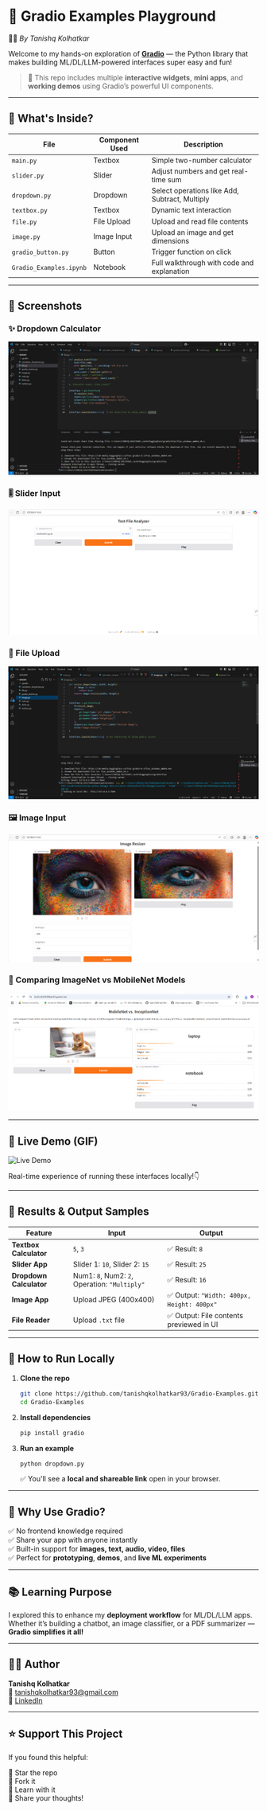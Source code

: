 
# 🚀 Gradio Examples Playground  
👨‍💻 *By Tanishq Kolhatkar*

Welcome to my hands-on exploration of **[Gradio](https://gradio.app/)** — the Python library that makes building ML/DL/LLM-powered interfaces super easy and fun!

> 📌 This repo includes multiple **interactive widgets**, **mini apps**, and **working demos** using Gradio’s powerful UI components.

---

## 🧰 What's Inside?

| File | Component Used | Description |
|------|----------------|-------------|
| `main.py` | Textbox | Simple two-number calculator |
| `slider.py` | Slider | Adjust numbers and get real-time sum |
| `dropdown.py` | Dropdown | Select operations like Add, Subtract, Multiply |
| `textbox.py` | Textbox | Dynamic text interaction |
| `file.py` | File Upload | Upload and read file contents |
| `image.py` | Image Input | Upload an image and get dimensions |
| `gradio_button.py` | Button | Trigger function on click |
| `Gradio_Examples.ipynb` | Notebook | Full walkthrough with code and explanation |

---

## 📸 Screenshots

### ✨ Dropdown Calculator  
![Dropdown Example](./Screenshot%202025-06-11%20160916.png)

### 🎚️ Slider Input  
![Slider Example](./Screenshot%202025-06-11%20161002.png)

### 📁 File Upload  
![File Upload](./Screenshot%202025-06-11%20161024.png)

### 🖼️ Image Input  
![Image Upload](./Screenshot%202025-06-11%20161118.png)

### 💬 Comparing ImageNet vs MobileNet Models  
![Textbox](./Screenshot%202025-06-11%20173824.png)

---

## 🎥 Live Demo (GIF)

![Live Demo](./Screen-Recording.gif)

Real-time experience of running these interfaces locally!👇

---

## 🧪 Results & Output Samples

| Feature | Input | Output |
|--------|-------|--------|
| **Textbox Calculator** | `5`, `3` | ✅ Result: `8` |
| **Slider App** | Slider 1: `10`, Slider 2: `15` | ✅ Result: `25` |
| **Dropdown Calculator** | Num1: `8`, Num2: `2`, Operation: `"Multiply"` | ✅ Result: `16` |
| **Image App** | Upload JPEG (400x400) | ✅ Output: `"Width: 400px, Height: 400px"` |
| **File Reader** | Upload `.txt` file | ✅ Output: File contents previewed in UI |


---

## 🚦 How to Run Locally

1. **Clone the repo**
   ```bash
   git clone https://github.com/tanishqkolhatkar93/Gradio-Examples.git
   cd Gradio-Examples
   ```

2. **Install dependencies**
   ```bash
   pip install gradio
   ```

3. **Run an example**
   ```bash
   python dropdown.py
   ```

   ✅ You'll see a **local and shareable link** open in your browser.

---

## 🙌 Why Use Gradio?

✅ No frontend knowledge required  
✅ Share your app with anyone instantly  
✅ Built-in support for **images, text, audio, video, files**  
✅ Perfect for **prototyping**, **demos**, and **live ML experiments**

---

## 📚 Learning Purpose

I explored this to enhance my **deployment workflow** for ML/DL/LLM apps. Whether it’s building a chatbot, an image classifier, or a PDF summarizer — **Gradio simplifies it all!**

---

## 👨‍💻 Author

**Tanishq Kolhatkar**  
📧 tanishqkolhatkar93@gmail.com  
🔗 [LinkedIn](https://linkedin.com/in/tanishqkolhatkar)

---

## ⭐️ Support This Project

If you found this helpful:

🌟 Star the repo  
🍴 Fork it  
🧠 Learn with it  
💬 Share your thoughts!
